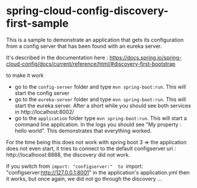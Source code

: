 # spring-cloud-config-discovery-first-sample

This is a sample to demonstrate an application that gets its configuration from a config server that has been found with
an eureka server. 

It's described in the documentation here : https://docs.spring.io/spring-cloud-config/docs/current/reference/html/#discovery-first-bootstrap

to make it work 
 - go to the `config-server` folder and type `mvn spring-boot:run`. This will start the config server
 - go to the `eureka-server` folder and type `mvn spring-boot:run`. This will start the eureka server. After a short while 
   you should see both services in http://localhost:8002/
 - go to the `application` folder type `mvn spring-boot:run`. This will start a command line application. In the logs you
   should see "My property : hello world". This demonstrates that everything worked.

For the time being this does not work with spring boot 3 => the application does not even start, it tries to connect to
the default configserver uri : http://localhoost:8888, the discovery did not work.

If you switch from `import: "configserver:"  to `import: "configserver:http://127.0.0.1:8001" in the application's application.yml 
then it works, but once again, we did not go through the discovery ...
